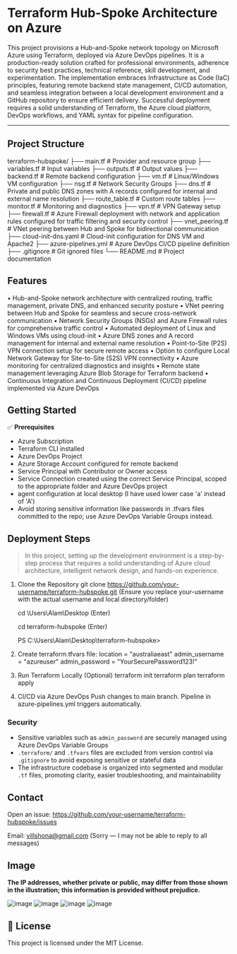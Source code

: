 Terraform Hub-Spoke Architecture on Azure
=========================================

This project provisions a Hub-and-Spoke network topology on Microsoft Azure using Terraform, deployed via Azure DevOps pipelines. It is a production-ready solution crafted for professional environments, adherence to security best practices, technical reference, skill development, and experimentation. The implementation embraces Infrastructure as Code (IaC) principles, featuring remote backend state management, CI/CD automation, and seamless integration between a local development environment and a GitHub repository to ensure efficient delivery. Successful deployment requires a solid understanding of Terraform, the Azure cloud platform, DevOps workflows, and YAML syntax for pipeline configuration.

--------------------
Project Structure
--------------------

terraform-hubspoke/
├── main.tf                 # Provider and resource group
├── variables.tf            # Input variables
├── outputs.tf              # Output values
├── backend.tf              # Remote backend configuration
├── vm.tf                   # Linux/Windows VM configuration
├── nsg.tf                  # Network Security Groups
├── dns.tf                  # Private and public DNS zones with A records configured for internal and external name resolution
├── route_table.tf          # Custom route tables
├── monitor.tf              # Monitoring and diagnostics
├── vpn.tf                  # VPN Gateway setup
├── firewall.tf             # Azure Firewall deployment with network and application rules configured for traffic filtering and security control
├── vnet_peering.tf         # VNet peering between Hub and Spoke for bidirectional communication
├── cloud-init-dns.yaml     # Cloud-init configuration for DNS VM and Apache2
├── azure-pipelines.yml     # Azure DevOps CI/CD pipeline definition
├── .gitignore              # Git ignored files
└── README.md               # Project documentation

## **Features**

• Hub-and-Spoke network architecture with centralized routing, traffic management, private DNS, and enhanced security posture
• VNet peering between Hub and Spoke for seamless and secure cross-network communication
• Network Security Groups (NSGs) and Azure Firewall rules for comprehensive traffic control
• Automated deployment of Linux and Windows VMs using cloud-init
• Azure DNS zones and A record management for internal and external name resolution
• Point-to-Site (P2S) VPN connection setup for secure remote access
• Option to configure Local Network Gateway for Site-to-Site (S2S) VPN connectivity
• Azure monitoring for centralized diagnostics and insights
• Remote state management leveraging Azure Blob Storage for Terraform backend
• Continuous Integration and Continuous Deployment (CI/CD) pipeline implemented via Azure DevOps

Getting Started
------------------
✅ **Prerequisites**

* Azure Subscription
* Terraform CLI installed
* Azure DevOps Project
* Azure Storage Account configured for remote backend
* Service Principal with Contributor or Owner access
* Service Connection created using the correct Service Principal, scoped to the appropriate folder and Azure DevOps project
* agent configuration at local desktop (I have used lower case 'a' instead of 'A')
* Avoid storing sensitive information like passwords in .tfvars files committed to the repo; use Azure DevOps Variable Groups instead. 

Deployment Steps
-------------------

> In this project, setting up the development environment is a step-by-step process that requires a solid understanding of Azure cloud architecture, intelligent network design, and hands-on experience.

1. Clone the Repository
   git clone https://github.com/your-username/terraform-hubspoke.git (Ensure you replace your-username with the actual username and local directory/folder)
   
   cd \Users\Alam\Desktop (Enter)
   
   cd terraform-hubspoke (Enter)

   PS C:\Users\Alam\Desktop\terraform-hubspoke>

3. Create terraform.tfvars file:
   location       = "australiaeast"
   admin_username = "azureuser"
   admin_password = "YourSecurePassword123!"

4. Run Terraform Locally (Optional)
   terraform init
   terraform plan
   terraform apply

5. CI/CD via Azure DevOps
   Push changes to main branch. Pipeline in azure-pipelines.yml triggers automatically.

### Security

* Sensitive variables such as `admin_password` are securely managed using Azure DevOps Variable Groups
* `.terraform/` and `.tfvars` files are excluded from version control via `.gitignore` to avoid exposing sensitive or stateful data
* The infrastructure codebase is organized into segmented and modular `.tf` files, promoting clarity, easier troubleshooting, and maintainability

Contact
----------
Open an issue: https://github.com/your-username/terraform-hubspoke/issues

Email: villshona@gmail.com (Sorry — I may not be able to reply to all messages)

Image
----------

**The IP addresses, whether private or public, may differ from those shown in the illustration; this information is provided without prejudice.**

![image](https://github.com/user-attachments/assets/ba8a29ba-1ce2-4129-ab68-75f43f8904ba)
![image](https://github.com/user-attachments/assets/4040b1d2-2b96-4872-b9ee-116527258388)
![image](https://github.com/user-attachments/assets/e6ee7f78-1f3f-4e79-b0f1-250092d44c48)
![image](https://github.com/user-attachments/assets/fdd4a39a-48e6-44b4-9543-1b932750b170)



📝 License
----------
This project is licensed under the MIT License.
